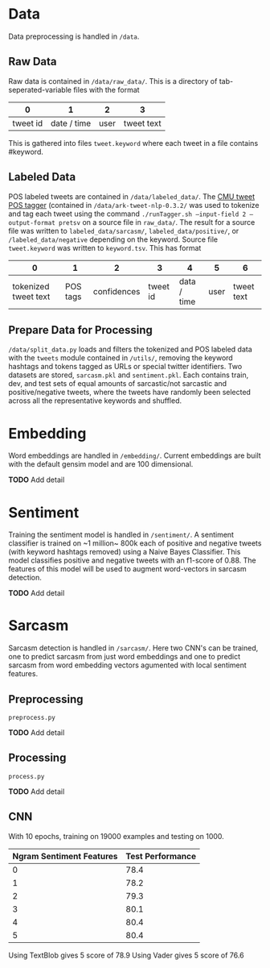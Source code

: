 # Data
Data preprocessing is handled in `/data`.

## Raw Data
Raw data is contained in `/data/raw_data/`. This is a directory of tab-seperated-variable files with the format

| 0        | 1           | 2    | 3         |
|----------|-------------|------|-----------|
| tweet id | date / time | user | tweet text|

This is gathered into files `tweet.keyword` where each tweet in a file contains #keyword.

## Labeled Data
POS labeled tweets are contained in `/data/labeled_data/`. The [CMU tweet POS tagger](http://www.cs.cmu.edu/~ark/TweetNLP/) (contained in `/data/ark-tweet-nlp-0.3.2/` was used to tokenize and tag each tweet using the command `./runTagger.sh —input-field 2 —output-format pretsv` on a source file in `raw_data/`. The result for a source file was written to `labeled_data/sarcasm/`, `labeled_data/positive/`, or `/labeled_data/negative` depending on the keyword. Source file `tweet.keyword` was written to `keyword.tsv`. This has format

| 0                    | 1        | 2           | 3        | 4           | 5    | 6          |
|----------------------|----------|-------------|----------|-------------|------|------------|
| tokenized tweet text | POS tags | confidences | tweet id | data / time | user | tweet text |


## Prepare Data for Processing
`/data/split_data.py` loads and filters the tokenized and POS labeled data with the `tweets` module contained in `/utils/`, removing the keyword hashtags and tokens tagged as URLs or special twitter identifiers. Two datasets are stored, `sarcasm.pkl` and `sentiment.pkl`. Each contains train, dev, and test sets of equal amounts of sarcastic/not sarcastic and positive/negative tweets, where the tweets have randomly been selected across all the representative keywords and shuffled.

# Embedding
Word embeddings are handled in `/embedding/`. Current embeddings are built with the default gensim model and are 100 dimensional.

**TODO** Add detail

# Sentiment
Training the sentiment model is handled in `/sentiment/`. A sentiment classifier is trained on ~1 million~ 800k each of positive and negative tweets (with keyword hashtags removed) using a Naive Bayes Classifier. This model classifies positive and negative tweets with an f1-score of 0.88. The features of this model will be used to augment word-vectors in sarcasm detection.

**TODO** Add detail

# Sarcasm
Sarcasm detection is handled in `/sarcasm/`. Here two CNN's can be trained, one to predict sarcasm from just word embeddings and one to predict sarcasm from word embedding vectors agumented with local sentiment features.

## Preprocessing
`preprocess.py` 

**TODO** Add detail

## Processing
`process.py`

**TODO** Add detail

## CNN

With 10 epochs, training on 19000 examples and testing on 1000.

| Ngram Sentiment Features | Test Performance |
| ----------------------- |------------------| 
| 0 | 78.4 |
| 1 | 78.2 |
| 2 | 79.3 |
| 3 | 80.1 |
| 4 | 80.4 |
| 5 | 80.4 |

Using TextBlob gives 5 score of 78.9
Using Vader gives 5 score of 76.6
